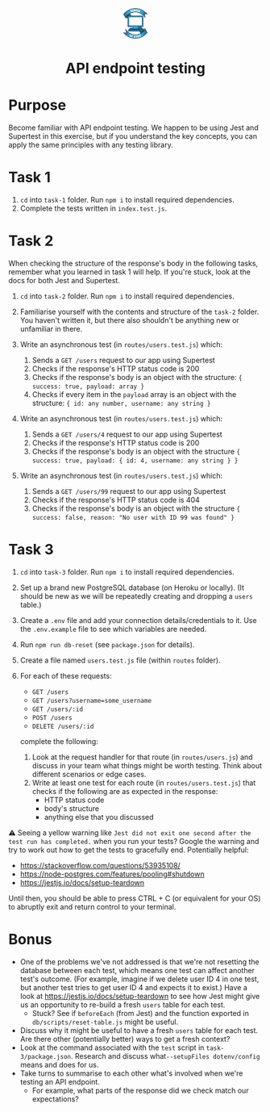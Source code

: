 <div align="center">
    <img alt="School of Code" src="./images/soc-logo.png" width="60" />
</div>
<h1 align="center">
  API endpoint testing
</h1>

# Purpose

Become familiar with API endpoint testing. We happen to be using Jest and Supertest in this exercise, but if you understand the key concepts, you can apply the same principles with any testing library.

# Task 1

1. `cd` into `task-1` folder. Run `npm i` to install required dependencies.
2. Complete the tests written in `index.test.js`.

# Task 2

When checking the structure of the response's body in the following tasks, remember what you learned in task 1 will help. If you're stuck, look at the docs for both Jest and Supertest.

1. `cd` into `task-2` folder. Run `npm i` to install required dependencies.
2. Familiarise yourself with the contents and structure of the `task-2` folder. You haven't written it, but there also shouldn't be anything new or unfamiliar in there.
3. Write an asynchronous test (in `routes/users.test.js`) which:

   1. Sends a `GET /users` request to our app using Supertest
   2. Checks if the response's HTTP status code is 200
   3. Checks if the response's body is an object with the structure: `{ success: true, payload: array }`
   4. Checks if every item in the `payload` array is an object with the structure: `{ id: any number, username: any string }`

4. Write an asynchronous test (in `routes/users.test.js`) which:

   1. Sends a `GET /users/4` request to our app using Supertest
   2. Checks if the response's HTTP status code is 200
   3. Checks if the response's body is an object with the structure `{ success: true, payload: { id: 4, username: any string } }`

5. Write an asynchronous test (in `routes/users.test.js`) which:

   1. Sends a `GET /users/99` request to our app using Supertest
   2. Checks if the response's HTTP status code is 404
   3. Checks if the response's body is an object with the structure `{ success: false, reason: "No user with ID 99 was found" }`

# Task 3

1. `cd` into `task-3` folder. Run `npm i` to install required dependencies.
2. Set up a brand new PostgreSQL database (on Heroku or locally). (It should be new as we will be repeatedly creating and dropping a `users` table.)
3. Create a `.env` file and add your connection details/credentials to it. Use the `.env.example` file to see which variables are needed.
4. Run `npm run db-reset` (see `package.json` for details).
5. Create a file named `users.test.js` file (within `routes` folder).
6. For each of these requests:

   - `GET /users`
   - `GET /users?username=some_username`
   - `GET /users/:id`
   - `POST /users`
   - `DELETE /users/:id`

   complete the following:

   1. Look at the request handler for that route (in `routes/users.js`) and discuss in your team what things might be worth testing. Think about different scenarios or edge cases.
   2. Write at least one test for each route (in `routes/users.test.js`) that checks if the following are as expected in the response:
      - HTTP status code
      - body's structure
      - anything else that you discussed

⚠️ Seeing a yellow warning like `Jest did not exit one second after the test run has completed.` when you run your tests? Google the warning and try to work out how to get the tests to gracefully end. Potentially helpful:

- https://stackoverflow.com/questions/53935108/
- https://node-postgres.com/features/pooling#shutdown
- https://jestjs.io/docs/setup-teardown

Until then, you should be able to press CTRL + C (or equivalent for your OS) to abruptly exit and return control to your terminal.

# Bonus

- One of the problems we've not addressed is that we're not resetting the database between each test, which means one test can affect another test's outcome. (For example, imagine if we delete user ID 4 in one test, but another test tries to get user ID 4 and expects it to exist.) Have a look at https://jestjs.io/docs/setup-teardown to see how Jest might give us an opportunity to re-build a fresh `users` table for each test.
  - Stuck? See if `beforeEach` (from Jest) and the function exported in `db/scripts/reset-table.js` might be useful.
- Discuss why it might be useful to have a fresh `users` table for each test. Are there other (potentially better) ways to get a fresh context?
- Look at the command associated with the `test` script in `task-3/package.json`. Research and discuss what`--setupFiles dotenv/config` means and does for us.
- Take turns to summarise to each other what's involved when we're testing an API endpoint.
  - For example, what parts of the response did we check match our expectations?
